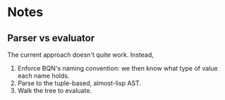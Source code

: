 # Notes

## Parser vs evaluator

The current approach doesn't quite work. Instead,

1. Enforce BQN's naming convention: we then know what type of value each name holds.
2. Parse to the tuple-based, almost-lisp AST.
3. Walk the tree to evaluate.